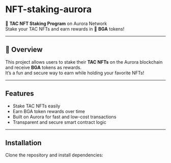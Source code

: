 # NFT-staking-aurora

🌮 **TAC NFT Staking Program** on Aurora Network  
Stake your TAC NFTs and earn rewards in 🍌 **BGA** tokens!

---

## 🚀 Overview

This project allows users to stake their **TAC NFTs** on the Aurora blockchain and receive **BGA** tokens as rewards.  
It’s a fun and secure way to earn while holding your favorite NFTs!

---

## Features

- Stake TAC NFTs easily  
- Earn BGA token rewards over time  
- Built on Aurora for fast and low-cost transactions  
- Transparent and secure smart contract logic  

---

## Installation

Clone the repository and install dependencies:
